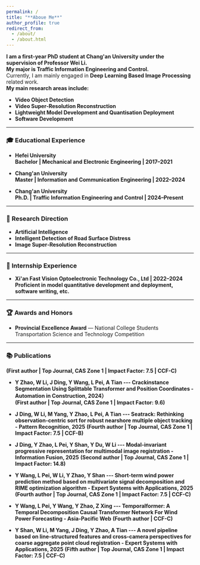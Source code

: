 ```yaml
---
permalink: /
title: "**Aboue Me**"
author_profile: true
redirect_from:
  - /about/
  - /about.html
---
```


**I am a first‑year PhD student at Chang'an University under the supervision of Professor Wei Li.**  
**My major is Traffic Information Engineering and Control.**  
Currently, I am mainly engaged in **Deep Learning Based Image Processing** related work.  
**My main research areas include:**  
- **Video Object Detection**  
- **Video Super‑Resolution Reconstruction**  
- **Lightweight Model Development and Quantisation Deployment**  
- **Software Development**

---

### 🎓 **Educational Experience**

- **Hefei University**  
  **Bachelor | Mechanical and Electronic Engineering | 2017–2021**

- **Chang'an University**  
  **Master | Information and Communication Engineering | 2022–2024**

- **Chang'an University**  
  **Ph.D. | Traffic Information Engineering and Control | 2024–Present**

---

### 🔬 **Research Direction**

- **Artificial Intelligence**  
- **Intelligent Detection of Road Surface Distress**  
- **Image Super‑Resolution Reconstruction**

---

### 💼 **Internship Experience**

- **Xi'an Fast Vision Optoelectronic Technology Co., Ltd | 2022–2024**  
  **Proficient in model quantitative development and deployment, software writing, etc.**

---

### 🏆 **Awards and Honors**

- **Provincial Excellence Award** — National College Students Transportation Science and Technology Competition

---

### 📚 **Publications**

  **(First author | Top Journal, CAS Zone 1 | Impact Factor: 7.5 | CCF-C)**

- **Y Zhao, W Li, J Ding, Y Wang, L Pei, A Tian --- Crackinstance Segmentation Using Splittable Transformer and Position Coordinates - Automation in Construction, 2024）**  
  **(First author | Top Journal, CAS Zone 1 | Impact Factor: 9.6)**

- **J Ding, W Li, M Yang, Y Zhao, L Pei, A Tian --- Seatrack: Rethinking observation-centric sort for robust nearshore multiple object tracking - Pattern Recognition, 2025**
  **(Fourth author | Top Journal, CAS Zone 1 | Impact Factor: 7.5 | CCF-B)**
  
- **J Ding, Y Zhao, L Pei, Y Shan, Y Du, W Li --- Modal-invariant progressive representation for multimodal image registration - Information Fusion, 2025**
  **(Second author | Top Journal, CAS Zone 1 | Impact Factor: 14.8)**

- **Y Wang, L Pei, W Li, Y Zhao, Y Shan --- Short-term wind power prediction method based on multivariate signal decomposition and RIME optimization algorithm - Expert Systems with Applications, 2025**
  **(Fourth author | Top Journal, CAS Zone 1 | Impact Factor: 7.5 | CCF-C)**

- **Y Wang, L Pei, Y Wang, Y Zhao, Z Xing --- Temporalformer: A Temporal Decomposition Causal Transformer Network For Wind Power Forecasting - Asia-Pacific Web**
  **(Fourth author | CCF-C)**

- **Y Shan, W Li, M Yang, J Ding, Y Zhao, A Tian --- A novel pipeline based on line-structured features and cross-camera perspectives for coarse aggregate point cloud registration - Expert Systems with Applications, 2025**
  **(Fifth author | Top Journal, CAS Zone 1 | Impact Factor: 7.5 | CCF-C)**
